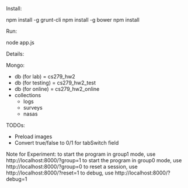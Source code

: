 Install:

npm install -g grunt-cli
npm install -g bower
npm install

Run:

node app.js

Details:

Mongo:

 - db (for lab) = cs279_hw2
 - db (for testing) = cs279_hw2_test
 - db (for online) = cs279_hw2_online
 - collections
   - logs
   - surveys
   - nasas

TODOs:

- Preload images
- Convert true/false to 0/1 for tabSwitch field

Note for Experiment:
to start the program in group1 mode, use http://localhost:8000/?group=1
to start the program in group0 mode, use http://localhost:8000/?group=0
to reset a session, use http://localhost:8000/?reset=1
to debug, use http://localhost:8000/?debug=1